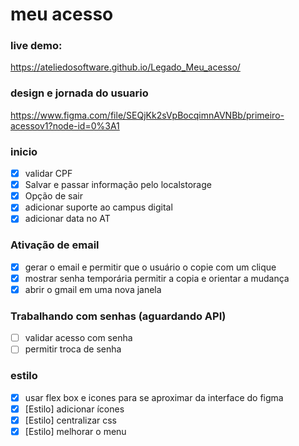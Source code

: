# meu acesso

### live demo:
https://ateliedosoftware.github.io/Legado_Meu_acesso/

### design e jornada do usuario
https://www.figma.com/file/SEQjKk2sVpBocqimnAVNBb/primeiro-acessov1?node-id=0%3A1

### inicio
- [x] validar CPF
- [x] Salvar e passar informação pelo localstorage
- [x] Opção de sair
- [x] adicionar suporte ao campus digital
- [x] adicionar data no AT
### Ativação de email
- [x] gerar o email e permitir que o usuário o copie com um clique
- [x]  mostrar senha temporária permitir a copia e orientar a mudança
- [x]  abrir o gmail em uma nova janela
### Trabalhando com senhas (aguardando API)
- [ ] validar acesso com senha
- [ ] permitir troca de senha
### estilo 
- [x] usar flex box e icones para se aproximar da interface do figma
- [x] [Estilo] adicionar ícones
- [x] [Estilo] centralizar css
- [x] [Estilo] melhorar o menu
